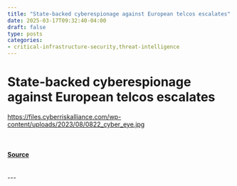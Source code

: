 ```yaml
---
title: "State-backed cyberespionage against European telcos escalates"
date: 2025-03-17T09:32:40-04:00
draft: false
type: posts
categories: 
- critical-infrastructure-security,threat-intelligence
---
```

# State-backed cyberespionage against European telcos escalates
https://files.cyberriskalliance.com/wp-content/uploads/2023/08/0822_cyber_eye.jpg
<br/>

<br/>


#### [Source](https://www.scworld.com/brief/state-backed-cyberespionage-against-european-telcos-escalates)

<br/>
---
